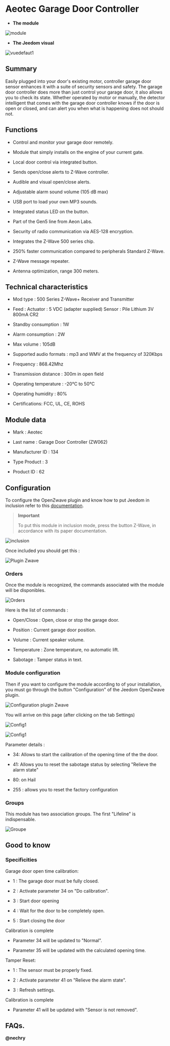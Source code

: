 Aeotec Garage Door Controller 
====================================



-   **The module**



![module](images/aeotec.garagedoorcontroller/module.jpg)



-   **The Jeedom visual**



![vuedefaut1](images/aeotec.garagedoorcontroller/vuedefaut1.jpg)



Summary 
------



Easily plugged into your door's existing motor, controller
garage door sensor enhances it with a suite of security sensors and
safety. The garage door controller does more than just
control your garage door, it also allows you to check
its state. Whether operated by motor or manually, the detector
intelligent that comes with the garage door controller knows if the door
is open or closed, and can alert you when what is happening does not
should not.



Functions 
---------



-   Control and monitor your garage door remotely.

-   Module that simply installs on the engine of your
    current gate.

-   Local door control via integrated button.

-   Sends open/close alerts to Z-Wave controller.

-   Audible and visual open/close alerts.

-   Adjustable alarm sound volume (105 dB max)

-   USB port to load your own MP3 sounds.

-   Integrated status LED on the button.

-   Part of the Gen5 line from Aeon Labs.

-   Security of radio communication via AES-128 encryption.

-   Integrates the Z-Wave 500 series chip.

-   250% faster communication compared to peripherals
    Standard Z-Wave.

-   Z-Wave message repeater.

-   Antenna optimization, range 300 meters.



Technical characteristics 
---------------------------



-   Mod type : 500 Series Z-Wave+ Receiver and Transmitter

-   Feed : Actuator : 5 VDC (adapter supplied) Sensor : Pile
    Lithium 3V 800mA CR2

-   Standby consumption : 1W

-   Alarm consumption : 2W

-   Max volume : 105dB

-   Supported audio formats : mp3 and WMV at the frequency of 320Kbps

-   Frequency : 868.42Mhz

-   Transmission distance : 300m in open field

-   Operating temperature : -20°C to 50°C

-   Operating humidity : 80%

-   Certifications: FCC, UL, CE, ROHS



Module data 
-----------------



-   Mark : Aeotec

-   Last name : Garage Door Controller (ZW062)

-   Manufacturer ID : 134

-   Type Product : 3

-   Product ID : 62



Configuration 
-------------



To configure the OpenZwave plugin and know how to put Jeedom in
inclusion refer to this
[documentation](https://doc.jeedom.com/en_US/plugins/automation%20protocol/openzwave/).



> **Important**
>
> To put this module in inclusion mode, press the button
> Z-Wave, in accordance with its paper documentation.



![inclusion](images/aeotec.garagedoorcontroller/inclusion.jpg)



Once included you should get this :



![Plugin Zwave](images/aeotec.garagedoorcontroller/information.jpg)



### Orders 



Once the module is recognized, the commands associated with the module will be
disponibles.



![Orders](images/aeotec.garagedoorcontroller/commandes.jpg)



Here is the list of commands :



-   Open/Close : Open, close or stop the garage door.

-   Position : Current garage door position.

-   Volume : Current speaker volume.

-   Temperature : Zone temperature, no automatic lift.

-   Sabotage : Tamper status in text.



### Module configuration 



Then if you want to configure the module according to
of your installation, you must go through the button
"Configuration" of the Jeedom OpenZwave plugin.



![Configuration plugin Zwave](images/plugin/bouton_configuration.jpg)



You will arrive on this page (after clicking on the tab
Settings)



![Config1](images/aeotec.garagedoorcontroller/config1.jpg)

![Config1](images/aeotec.garagedoorcontroller/config2.jpg)



Parameter details :



-   34: Allows to start the calibration of the opening time of the
    the door.

-   41: Allows you to reset the sabotage status by selecting "Relieve
    the alarm state"

-   80: on Hail

-   255 : allows you to reset the factory configuration



### Groups 



This module has two association groups. The first "Lifeline" is
indispensable.



![Groupe](images/aeotec.garagedoorcontroller/groupe.jpg)



Good to know 
------------



### Specificities 

Garage door open time calibration:

-   1 : The garage door must be fully closed.

-   2 : Activate parameter 34 on "Do calibration".

-   3 : Start door opening

-   4 : Wait for the door to be completely open.

-   5 : Start closing the door

Calibration is complete

-   Parameter 34 will be updated to "Normal".

-   Parameter 35 will be updated with the calculated opening time.



Tamper Reset:

-   1 : The sensor must be properly fixed.

-   2 : Activate parameter 41 on "Relieve the alarm state".

-   3 : Refresh settings.

Calibration is complete

-   Parameter 41 will be updated with "Sensor is not removed".



FAQs. 
------





**@nechry**
